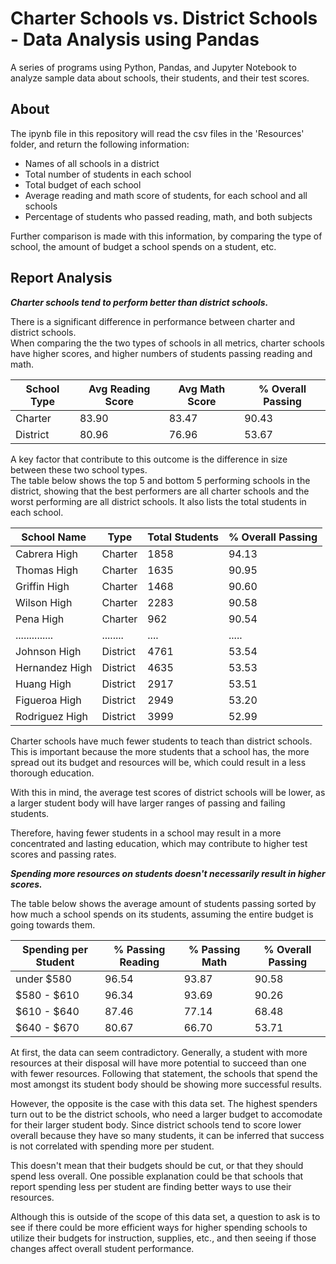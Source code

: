 # Charter Schools vs. District Schools - Data Analysis using Pandas

A series of programs using Python, Pandas, and Jupyter Notebook to analyze sample data about schools, their students, and their test scores.

## About

The ipynb file in this repository will read the csv files in the 'Resources' folder, and return the following information:

* Names of all schools in a district
* Total number of students in each school
* Total budget of each school
* Average reading and math score of students, for each school and all schools
* Percentage of students who passed reading, math, and both subjects

Further comparison is made with this information, by comparing the type of school, the amount of budget a school spends on a student, etc.


## Report Analysis

**_Charter schools tend to perform better than district schools._**

There is a significant difference in performance between charter and district schools.  
When comparing the the two types of schools in all metrics, charter schools have higher scores, and higher numbers of students passing reading and math.


| School Type | Avg Reading Score | Avg Math Score | % Overall Passing |
| --- | --- | --- | --- |
| Charter   | 83.90 | 83.47 | 90.43
| District  | 80.96 | 76.96 | 53.67

A key factor that contribute to this outcome is the difference in size between these two school types.  
The table below shows the top 5 and bottom 5 performing schools in the district, showing that the best performers are all charter schools and the worst performing are all district schools. It also lists the total students in each school.


| School Name | Type | Total Students | % Overall Passing |
| --- | --- | --- | --- |
| Cabrera High   | Charter  | 1858 | 94.13
| Thomas High    | Charter  | 1635 | 90.95
| Griffin High   | Charter  | 1468 | 90.60
| Wilson High    | Charter  | 2283 | 90.58
| Pena High      | Charter  |  962 | 90.54
| .............. | ........ | .... | .....
| Johnson High   | District | 4761 | 53.54
| Hernandez High | District | 4635 | 53.53
| Huang High     | District | 2917 | 53.51
| Figueroa High  | District | 2949 | 53.20
| Rodriguez High | District | 3999 | 52.99

Charter schools have much fewer students to teach than district schools. This is important because the more students that a school has, the more spread out its budget and resources will be, which could result in a less thorough education.  

With this in mind, the average test scores of district schools will be lower, as a larger student body will have larger ranges of passing and failing students.  

Therefore, having fewer students in a school may result in a more concentrated and lasting education, which may contribute to higher test scores and passing rates.

  

**_Spending more resources on students doesn't necessarily result in higher scores._**

The table below shows the average amount of students passing sorted by how much a school spends on its students, assuming the entire budget is going towards them.


| Spending per Student | % Passing Reading | % Passing Math | % Overall Passing |
| --- | --- | --- | --- |
| under $580  | 96.54 | 93.87 | 90.58
| $580 - $610 | 96.34 | 93.69 | 90.26
| $610 - $640 | 87.46 | 77.14 | 68.48
| $640 - $670 | 80.67 | 66.70 | 53.71

At first, the data can seem contradictory. Generally, a student with more resources at their disposal will have more potential to succeed than one with fewer resources. Following that statement, the schools that spend the most amongst its student body should be showing more successful results.  

However, the opposite is the case with this data set. The highest spenders turn out to be the district schools, who need a larger budget to accomodate for their larger student body. Since district schools tend to score lower overall because they have so many students, it can be inferred that success is not correlated with spending more per student.  

This doesn't mean that their budgets should be cut, or that they should spend less overall. One possible explanation could be that schools that report spending less per student are finding better ways to use their resources.  

Although this is outside of the scope of this data set, a question to ask is to see if there could be more efficient ways for higher spending schools to utilize their budgets for instruction, supplies, etc., and then seeing if those changes affect overall student performance.